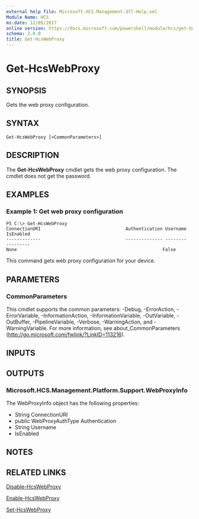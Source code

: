 ```yaml
---
external help file: Microsoft.HCS.Management.dll-Help.xml
Module Name: HCS
ms.date: 12/05/2017
online version: https://docs.microsoft.com/powershell/module/hcs/get-hcswebproxy?view=windowsserver2012r2-ps&wt.mc_id=ps-gethelp
schema: 2.0.0
title: Get-HcsWebProxy
---
```


# Get-HcsWebProxy

## SYNOPSIS
Gets the web proxy configuration.

## SYNTAX

```
Get-HcsWebProxy [<CommonParameters>]
```

## DESCRIPTION
The **Get-HcsWebProxy** cmdlet gets the web proxy configuration.
The cmdlet does not get the password.

## EXAMPLES

### Example 1: Get web proxy configuration
```
PS C:\> Get-HcsWebProxy
ConnectionURI                                Authentication Username                                          IsEnabled
-------------                                -------------- --------                                          ---------
None                                                       False
```

This command gets web proxy configuration for your device.

## PARAMETERS

### CommonParameters
This cmdlet supports the common parameters: -Debug, -ErrorAction, -ErrorVariable, -InformationAction, -InformationVariable, -OutVariable, -OutBuffer, -PipelineVariable, -Verbose, -WarningAction, and -WarningVariable. For more information, see about_CommonParameters (http://go.microsoft.com/fwlink/?LinkID=113216).

## INPUTS

## OUTPUTS

### Microsoft.HCS.Management.Platform.Support.WebProxyInfo
The WebProxyInfo object has the following properties:

- String ConnectionURI 
- public WebProxyAuthType Authentication 
- String Username 
- IsEnabled

## NOTES

## RELATED LINKS

[Disable-HcsWebProxy](./Disable-HcsWebProxy.md)

[Enable-HcsWebProxy](./Enable-HcsWebProxy.md)

[Set-HcsWebProxy](./Set-HcsWebProxy.md)

